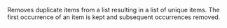 
[comment]: # (ListCanvasModule)
Removes duplicate items from a list resulting in a list of unique items. The first occurrence of an item is kept and subsequent occurrences removed.